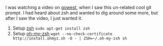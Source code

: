 I was watching a video on [gowest](http://www.youtube.com/watch?v=EjSKj5JX7Fc), when I saw this un-related cool git prompt.  I had heard about zsh and wanted to dig around some more, but after I saw the video, I just wanted it.

1. Setup [zsh](http://zsh.sourceforge.net/) ```sudo apt-get install zsh```
2. Setup [oh-my-zsh](https://github.com/robbyrussell/oh-my-zsh)
   ```wget --no-check-certificate http://install.ohmyz.sh -O - | ZSH=~/.oh-my-zsh sh```
